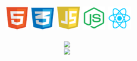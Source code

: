 <code><div align="center">
![](images/html.png) ![](images/css.png) ![](images/js.png) ![](images/node.png) ![](images/react.png)


<img src="https://github-readme-stats.vercel.app/api?username=blitheryjibits&show_icons=true&theme=gotham" />
<img src="https://github-readme-streak-stats.herokuapp.com/?user=blitheryjibits&&theme=react&&hide_border=true" />
</div></code>

